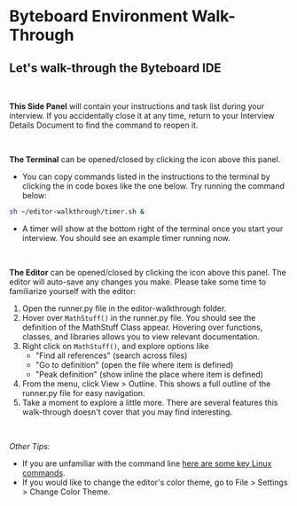 # Byteboard Environment Walk-Through

## Let's walk-through the Byteboard IDE

&nbsp;

**This Side Panel** will contain your instructions and task list during your interview. If you accidentally close it at any time, return to your Interview Details Document to find the command to reopen it.

&nbsp;

**The Terminal** can be opened/closed by clicking the <walkthrough-cloud-shell-icon></walkthrough-cloud-shell-icon> icon above this panel.
* You can copy commands listed in the instructions to the terminal by clicking the <walkthrough-cloud-shell-icon></walkthrough-cloud-shell-icon> in code boxes like the one below. Try running the command below:
```bash
sh ~/editor-walkthrough/timer.sh &
```
* A timer will show at the bottom right of the terminal once you start your interview. You should see an example timer running now.

&nbsp;

**The Editor** can be opened/closed by clicking the <walkthrough-cloud-shell-editor-icon></walkthrough-cloud-shell-editor-icon> icon above this panel. The editor will auto-save any changes you make. Please take some time to familiarize yourself with the editor:  
1. Open the runner.py file in the editor-walkthrough folder. 
2. Hover over ``` MathStuff() ``` in the runner.py file. You should see the definition of the MathStuff Class appear. Hovering over functions, classes, and libraries allows you to view relevant documentation. 
3. Right click on ``` MathStuff() ```, and explore options like 
    * "Find all references" (search across files)
    * "Go to definition" (open the file where item is defined)
    * "Peak definition" (show inline the place where item is defined)
4. From the menu, click View > Outline. This shows a full outline of the runner.py file for easy navigation.
5. Take a moment to explore a little more. There are several features this walk-through doesn't cover that you may find interesting.

&nbsp;

*Other Tips:*
* If you are unfamiliar with the command line [here are some key Linux commands](http://www.informit.com/blogs/blog.aspx?uk=The-10-Most-Important-Linux-Commands).
* If you would like to change the editor's color theme, go to File > Settings > Change Color Theme. 
